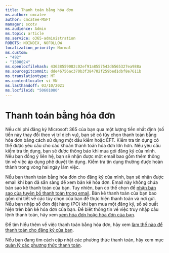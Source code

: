 ```yaml
---
title: Thanh toán bằng hóa đơn
ms.author: cmcatee
author: cmcatee-MSFT
manager: scotv
ms.audience: Admin
ms.topic: article
ms.service: o365-administration
ROBOTS: NOINDEX, NOFOLLOW
localization_priority: Normal
ms.custom:
- "492"
- "1500024"
ms.openlocfilehash: 43638559082c02ef91a8557543d6565327ea988a
ms.sourcegitcommit: dde46756ac370b3f384702f259bed1dbf8e7611b
ms.translationtype: MT
ms.contentlocale: vi-VN
ms.lasthandoff: 03/10/2021
ms.locfileid: "50601080"
---
```

# <a name="pay-by-invoice"></a>Thanh toán bằng hóa đơn

Nếu chi phí đăng ký Microsoft 365 của bạn qua một lượng tiền nhất định (số tiền này thay đổi theo vị trí dịch vụ), bạn sẽ có tùy chọn thanh toán bằng hóa đơn bằng cách sử dụng một dấu kiểm hoặc EFT. Kiểm tra tín dụng có thể được yêu cầu cho các khoản thanh toán hóa đơn lớn hơn. Nếu yêu cầu kiểm tra tín dụng, bạn sẽ được thông báo khi mua gói đăng ký của mình. Nếu bạn đồng ý liên hệ, bạn sẽ nhận được một email bao gồm thêm thông tin về việc áp dụng phê duyệt tín dụng. Kiểm tra tín dụng thường được hoàn thành trong vòng hai ngày làm việc.

Nếu bạn thanh toán bằng hóa đơn cho đăng ký của mình, bạn sẽ nhận được email khi bạn đã sẵn sàng để xem bản kê hóa đơn. Email này không chứa bản sao kê thanh toán của bạn. Tuy nhiên, bạn có thể chọn để [nhận bản sao của tuyên bố thanh toán trong email](https://docs.microsoft.com/microsoft-365/commerce/billing-and-payments/view-your-bill-or-invoice.md#receive-a-copy-of-your-billing-statement-in-email). Bản kê thanh toán của bạn bao gồm chi tiết về các tùy chọn của bạn để thực hiện thanh toán và nơi gửi. Nếu bạn nhập số đơn đặt hàng (PO) khi bạn mua một đăng ký, số sẽ xuất hiện trên bản kê hóa đơn của bạn. Để biết thông tin về việc truy nhập câu lệnh thanh toán, hãy xem [xem hóa đơn hoặc hóa đơn của bạn](https://docs.microsoft.com/microsoft-365/commerce/billing-and-payments/view-your-bill-or-invoice).

Để tìm hiểu thêm về việc thanh toán bằng hóa đơn, hãy xem [làm thế nào để thanh toán cho đăng ký của bạn](https://docs.microsoft.com/microsoft-365/commerce/billing-and-payments/pay-for-your-subscription).

Nếu bạn đang tìm cách cập nhật các phương thức thanh toán, hãy xem mục [quản lý các phương thức thanh toán](https://docs.microsoft.com/microsoft-365/commerce/billing-and-payments/manage-payment-methods).